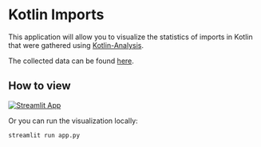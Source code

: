 # Kotlin Imports
This application will allow you to visualize the statistics of imports in Kotlin that were gathered using [Kotlin-Analysis](https://github.com/JetBrains-Research/Kotlin-Analysis).

The collected data can be found [here](../../resources/kotlin_imports/data).

## How to view
[![Streamlit App](https://static.streamlit.io/badges/streamlit_badge_black_white.svg)](https://share.streamlit.io/girz0n/kotlin-analysis-visualization/main/src/kotlin_imports/app.py)

Or you can run the visualization locally:
```bash
streamlit run app.py
```
